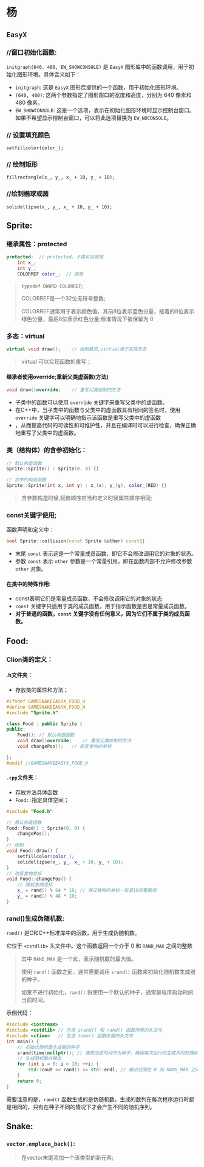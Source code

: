 # 杨

## `EasyX`

### //窗口初始化函数:

`initgraph(640, 480, EW_SHOWCONSOLE)` 是 `EasyX` 图形库中的函数调用，用于初始化图形环境。具体含义如下：

- `initgraph`: 这是 `EasyX` 图形库提供的一个函数，用于初始化图形环境。
- `(640, 480)`: 这两个参数指定了图形窗口的宽度和高度，分别为 640 像素和 480 像素。
- `EW_SHOWCONSOLE`: 这是一个选项，表示在初始化图形环境时显示控制台窗口。如果不希望显示控制台窗口，可以将此选项替换为 `EW_NOCONSOLE`。

### // 设置填充颜色

`setfillcolor(color_);`

### // 绘制矩形

`fillrectangle(x_, y_, x_ + 10, y_ + 10);`

### //绘制椭球或圆

`solidellipse(x_, y_, x_ + 10, y_ + 10);`

## Sprite:

### 继承属性：protected

```c++
protected:  // protected，子类可以使用
    int x_;
    int y_;
    COLORREF color_;  // 颜色
```

> `typedef DWORD COLORREF`;
>
> COLORREF是一个32位无符号整数;
>
> COLORREF通常用于表示颜色值，其前8位表示蓝色分量，接着的8位表示绿色分量，最后8位表示红色分量;标准情况下被保留为 0



### 多态：virtual

```c++
virtual void draw();    // 绘制精灵,virtual用于实现多态
```

> virtual 可以实现函数的重写；

#### 继承者使用override;重新父类虚函数(方法)

```c++
void draw()override;    // 重写父类绘制的方法
```

- 子类中的函数可以使用 `override` 关键字来重写父类中的虚函数。
- 在C++中，当子类中的函数与父类中的虚函数具有相同的签名时，使用 `override` 关键字可以明确地指示该函数是重写父类中的虚函数
- ，从而提高代码的可读性和可维护性，并且在编译时可以进行检查，确保正确地重写了父类中的虚函数。

### 类（结构体）的含参初始化：

```c++
// 默认构造函数
Sprite::Sprite() : Sprite(0, 0) {}

// 含参的构造函数
Sprite::Sprite(int x, int y) : x_(x), y_(y), color_(RED) {}

```

>   含参数构造时候,赋值顺序应当和定义时候属性顺序相同;



### const关键字使用;

函数声明和定义中：

```c++
bool Sprite::collision(const Sprite &other) const{}
```

- 末尾 `const` 表示这是一个常量成员函数，即它不会修改调用它的对象的状态。
- 参数 `const` 表示 `other` 参数是一个常量引用，即在函数内部不允许修改参数 `other` 对象。

#### 在类中的特殊作用:

- const表明它们是常量成员函数，不会修改调用它的对象的状态
- `const` 关键字只适用于类的成员函数，用于指示函数是否是常量成员函数。
- **对于普通的函数，`const` 关键字没有任何意义，因为它们不属于类的成员函数。**



## Food:

### Clion类的定义：

#### .h文件夹：

- 存放类的属性和方法；

```c++
#ifndef GAMESNAKEEASYX_FOOD_H
#define GAMESNAKEEASYX_FOOD_H
#include "Sprite.h"

class Food : public Sprite {
public:
    Food(); // 默认构造函数
    void draw()override;    // 重写父类绘制的方法
    void changePos();   // 改变食物的坐标

};
#endif //GAMESNAKEEASYX_FOOD_H
```

#### `.cpp`文件夹：

- 存放方法具体函数
- `Food::`指定具体空间；

```c++
#include "Food.h"

// 默认构造函数
Food::Food() : Sprite(0, 0) {
    changePos();
}
// 绘制
void Food::draw() {
    setfillcolor(color_);
    solidellipse(x_, y_, x_ + 10, y_ + 10);
}
// 改变食物坐标
void Food::changePos() {
    // 随机生成坐标
    x_ = rand() % 64 * 10; // 保证食物的坐标一定是10的整数倍
    y_ = rand() % 48 * 10;
}
```



### rand()生成伪随机数:

`rand()` 是C和C++标准库中的函数，用于生成伪随机数。

它位于 `<cstdlib>` 头文件中。这个函数返回一个介于 0 和 `RAND_MAX` 之间的整数

>  其中 `RAND_MAX` 是一个宏，表示随机数的最大值。
>
> 使用 `rand()` 函数之前，通常需要调用 `srand()` 函数来初始化随机数生成器的种子。
>
> 如果不进行初始化，`rand()` 将使用一个默认的种子，通常是程序启动时的当前时间。



示例代码：

```cpp
#include <iostream>
#include <cstdlib> // 包含 srand() 和 rand() 函数所需的头文件
#include <ctime>   // 包含 time() 函数所需的头文件
int main() {
    // 初始化随机数生成器的种子
    srand(time(nullptr)); // 使用当前时间作为种子，确保每次运行时生成不同的随机序列
    // 生成随机数并输出
    for (int i = 0; i < 10; ++i) {
        std::cout << rand() << std::endl; // 输出范围在 0 到 RAND_MAX 之间的随机数
    }
    return 0;
}
```

需要注意的是，`rand()` 函数生成的是伪随机数，生成的数列在每次程序运行时都是相同的，只有在种子不同的情况下才会产生不同的随机序列。



## Snake:

### `vector.emplace_back()`:

> 在vector末尾添加一个该类型的新元素;